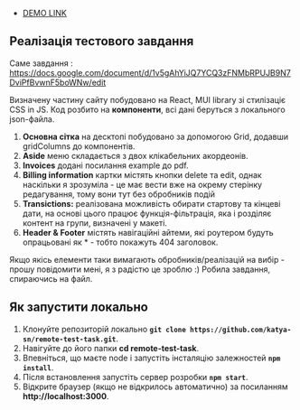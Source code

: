 - [DEMO LINK](https://katya-sn.github.io/remote-test-task/)

## Реалізація тестового завдання 
Саме завдання : https://docs.google.com/document/d/1v5gAhYiJQ7YCQ3zFNMbRPUJB9N7DviPfBvwnF5boWNw/edit

Визначену частину сайту побудовано на React, MUI library зі стилізаціє CSS in JS.
Код розбито на **компоненти**, всі дані беруться з локального json-файла.
1. **Основна сітка** на десктопі побудовано за допомогою Grid, додавши gridColumns до компонентів. 
2. **Aside** меню складається з двох клікабельних акордеонів.
3. **Invoices** додані посилання example до pdf.
4. **Billing information** картки містять кнопки delete та edit, однак наскільки я зрозуміла - це має вести вже на окрему стерінку редагування, тому вони тут без обробників подій
5. **Transictions:** реалізована можливість обирати стартову та кінцеві дати, на основі цього працює функція-фільтрація, яка і розділяє контент на групи, визначені у макеті. 
6. **Header & Footer** містять навігаційні айтеми, які роутером будуть опрацьовані як * - тобто покажуть 404 заголовок.

Якщо якісь елементи таки вимагають обробників/реалізацій на вибір - прошу повідомити мені, я з радістю це зроблю :)
Робила завдання, спираючись на файл.

## Як запустити локально
1. Клонуйте репозиторій локально **`git clone https://github.com/katya-sn/remote-test-task.git`**.
2. Навігуйте до його папки **cd remote-test-task**.
3. Впевніться, що маєте node і запустіть інсталяцію залежностей **`npm install`**.
4. Після встановлення запустіть сервер розробки **`npm start`**.
5. Відкрите браузер (якщо не відкрилось автоматично) за посиланням **http://localhost:3000**.

